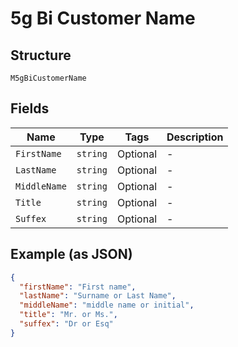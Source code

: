 
# 5g Bi Customer Name

## Structure

`M5gBiCustomerName`

## Fields

| Name | Type | Tags | Description |
|  --- | --- | --- | --- |
| `FirstName` | `string` | Optional | - |
| `LastName` | `string` | Optional | - |
| `MiddleName` | `string` | Optional | - |
| `Title` | `string` | Optional | - |
| `Suffex` | `string` | Optional | - |

## Example (as JSON)

```json
{
  "firstName": "First name",
  "lastName": "Surname or Last Name",
  "middleName": "middle name or initial",
  "title": "Mr. or Ms.",
  "suffex": "Dr or Esq"
}
```

